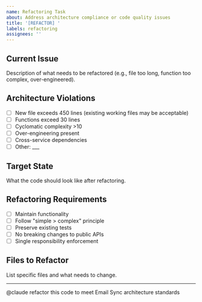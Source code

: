 ```yaml
---
name: Refactoring Task
about: Address architecture compliance or code quality issues
title: '[REFACTOR] '
labels: refactoring
assignees: ''
---
```


## Current Issue
Description of what needs to be refactored (e.g., file too long, function too complex, over-engineered).

## Architecture Violations
- [ ] New file exceeds 450 lines (existing working files may be acceptable)
- [ ] Functions exceed 30 lines
- [ ] Cyclomatic complexity >10
- [ ] Over-engineering present
- [ ] Cross-service dependencies
- [ ] Other: ___

## Target State
What the code should look like after refactoring.

## Refactoring Requirements
- [ ] Maintain functionality
- [ ] Follow "simple > complex" principle
- [ ] Preserve existing tests
- [ ] No breaking changes to public APIs
- [ ] Single responsibility enforcement

## Files to Refactor
List specific files and what needs to change.

---
@claude refactor this code to meet Email Sync architecture standards
